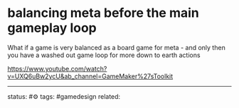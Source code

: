 # balancing meta before the main gameplay loop
What if a game is very balanced as a board game for meta - and only then you have a washed out game loop for more down to earth actions

https://www.youtube.com/watch?v=UXQ6uBw2ycU&ab_channel=GameMaker%27sToolkit



---
status: #⚙️ 
tags: #gamedesign
related: 
